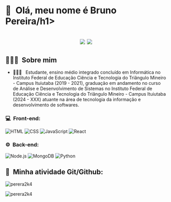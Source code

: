 <h1>👋 &nbsp;Olá, meu nome é Bruno Pereira/h1>
<p align="center">
<a href="https://instagram.com/perera2k4"><img src="https://img.shields.io/badge/-@perera2k4_-E4405F?style=flat-square&logo=Instagram&logoColor=white"/></a>
<a href="https://www.linkedin.com/in/bruno-pereira-carvalho/"><img src="https://img.shields.io/badge/-Bruno%20Pereira%20Carvalho-0077B5?style=flat-square&logo=Linkedin&logoColor=white"/></a>

</p>

<h2> 👨🏻‍💻 &nbsp;Sobre mim</h2>

- 👨🏻‍💻 &nbsp; Estudante, ensino médio integrado concluído em Informática no Instituto Federal de Educação Ciência e Tecnologia do Triângulo Mineiro - Campus Ituiutaba (2019 - 2021), graduação em andamento no curso de Análise e Desenvolvimento de Sistemas no Instituto Federal de Educação Ciência e Tecnologia do Triângulo Mineiro - Campus Ituiutaba (2024 - XXX) atuante na área de tecnologia da informação e desenvolvimento de softwares.

<h3>💻 &nbsp;Front-end:</h3>

![HTML](https://img.shields.io/badge/-HTML-333333?style=flat&logo=HTML5)
![CSS](https://img.shields.io/badge/-CSS-333333?style=flat&logo=CSS3&logoColor=1572B6)
![JavaScript](https://img.shields.io/badge/-JavaScript-333333?style=flat&logo=javascript)
![React](https://img.shields.io/badge/-React-333333?style=flat&logo=react)

<h3>⚙️ &nbsp;Back-end:</h3>

![Node.js](https://img.shields.io/badge/-Node.js-333333?style=flat&logo=node.js)
![MongoDB](https://img.shields.io/badge/-MongoDB-333333?style=flat&logo=mongodb)
![Python](https://img.shields.io/badge/-Python-333333?style=flat&logo=python)

<h2>🚀 &nbsp;Minha atividade Git/Github:</h2>
<p align="left"> <img src="https://komarev.com/ghpvc/?username=perera2k4&label=Profile%20views&color=0e75b6&style=flat" alt="perera2k4"> </p>
<p>&nbsp;<img align="left" src="https://github-readme-stats.vercel.app/api?username=perera2k4&show_icons=true&theme=dracula" alt="perera2k4" /></p>
